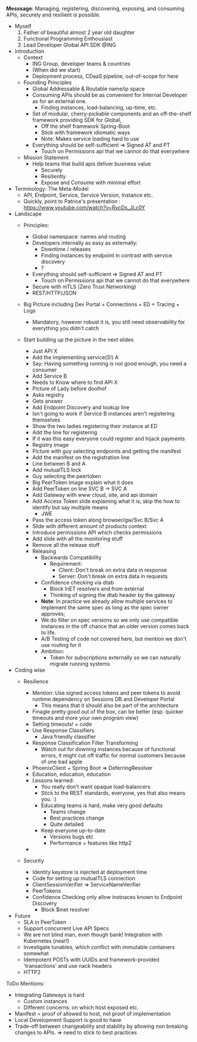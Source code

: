 **Messsage**: Managing, registering, discovering, exposing, and consuming APIs, securely and resilient *is* possible.

* Myself
    1.   Father of beautiful almost 2 year old daughter
    1.   Functional Programming Enthousiast
    1.   Lead Developer Global API SDK @ING
* Introduction
    *   Context
        *   ING Group, developer teams & countries
        *   (When did we start) 
        *   Deployment process, CDaaS pipeline, out-of-scope for here
    *   Founding Principles
        *   Global Addressable & Routable name/ip space
        *   Consuming APIs should be as convenient for Internal Developer as for an external one.
            * Finding instances, load-balancing, up-time, etc.
        *   Set of modular, cherry-pickable components and an off-the-shelf framework providing SDK for Global, 
            *   Off the shelf framework Spring-Boot
            *   Stick with framework idiomatic ways
            *   Note: Makes service loading hard to use
        *   Everything should be self-sufficient => Signed AT and PT
            *   Touch on Permissions api that we cannot do that everywhere
    *   Mission Statement
        *   Help teams that build apis deliver business value
            *   Securely
            *   Resiliently
            *   Expose and Consume with minimal effort
*   Terminology: The Meta-Model
    *   API, Endpoint, Service, Service Version, Instance etc.
    *   Quickly, point to Patrice's presentation : https://www.youtube.com/watch?v=RvcDs_JLc0Y
*   Landscape
    *   Principles:
        *   Global namespace: names and routing
        *   Developers internally as easy as externally:
            *   Downtime / releases
            *   Finding instances by endpoint in contrast with service discovery
            *   ?
        *   Everything should self-sufficient => Signed AT and PT
            *   Touch on Permissions api that we cannot do that everywhere
        *   Secure with mTLS (Zero Trust Networking)
        *   REST/HTTP/JSON
    *   Big Picture including Dev Portal + Connections + ED + Tracing + Logs
        *   Mandatory, however robust it is, you still need observability for everything you didn't catch

    *   Start building up the picture in the next slides
        * Just API X
        * Add the implementing service(S!) A
        * Say: Having something running is not good enough, you need a consumer
        * Add Service B
        * Needs to Know where to find API X
        * Picture of Lady before doolhof
        * Asks registry 
        * Gets answer
        * Add Endpoint Discovery and lookup line
        * Isn't going to work if Service B instances aren't registering themselves
        * Show the two ladies registering their instance at ED
        * Add the line for registering
        * If it was this easy everyone could register and hijack payments
        * Registry image
        * Picture with guy selecting endpoints and getting the manifest
        * Add the manifest on the registration line
        * Line between B and A
        * Add mutualTLS lock
        * Guy selecting the peertoken
        * Big PeerToken image explain what it does
        * Add PeerToken on line SVC B -> SVC A
        * Add Gateway with www cloud, site, and api domain
        * Add Access Token slide explaining what it is; skip the how to identify but say multiple means
            * JWE
        * Pass the access token along browser/gw/Svc B/Svc A
        * Slide with different amount of products context
        * Introduce permissions API which checks permissions
        * Add slide with all the monitoring stuff
        * Remove all the release stuff
        *   Releasing
            *   Backwards Compatibility       
                *   Requirement:
                    *   Client: Don't break on extra data in response
                    *   Server: Don't break on extra data in requests
            *   Confidence checking via dtab
                *   Block InET resolvers and from external
                *   Thinking of signing the dtab header by the gateway
            *   **Note**: In practice we already allow multiple services to implement the same spec as long as the spec owner approves;
            *   We do filter on spec versions so we only use compatible instances in the off chance that an older version comes back to life.
            *   A/B Testing of code not covered here, but mention we don't use routing for it
            *   Ambition:
                *   Token for subscriptions externally so we can naturally migrate running systems
*   Coding wise
    *   Resilience
        *   Mention: Use signed access tokens and peer tokens to avoid runtime dependency on Sessions DB and Developer Portal
            * This means that it should also be part of the architecture
        *   Finagle pretty good out of the box, can be better (esp. quicker timeouts and more your own program view)
        *   Setting timeouts! + code
        *   Use Response Classifiers
            *   Java friendly classifier
        *   Response Classification Filter Transforming
            * Watch out for downing instances because of functional errors, it might cut off traffic for normal customers because of one bad apple
        *   PhoenixClient + Spring Boot => DeferringResolver
        *   Education, education, education
        *   Lessons learned: 
            *   You really don't want opaque load-balancers
            *   Stick to the REST standards, everyone, yes that also means you. :)
            *   Educating teams is hard, make very good defaults
                *   Teams change
                *   Best practices change
                *   Quite detailed
            *   Keep everyone up-to-date 
                *   Versions bugs etc
                *   Performance + features like http2
        *   

    *   Security

        *   Identity keystore is injected at deployment time
        *   Code for setting up mutualTLS connection
        *   ClientSessionVerifier => ServiceNameVerifier
        *   PeerTokens
        *   Confidence Checking only allow instnaces known to Endpoint Discovery
            *   Block $inet resolver
*   Future
    *   SLA in PeerToken
    *   Support concurrent Live API Specs
    *   We are not blind man, even though bank! Integration with Kubernetes (near!)
    *   Investigate tunables, which conflict with immutable containers somewhat
    *   Idempotent POSTs with UUIDs and framework-provided 'transactions' and use nack headers
    *   HTTP2   
    
    
ToDo Mentions:

* Integrating Gateways is hard
    * Custom instances
    * Different concerns: on which host exposed etc.
* Manifest = proof of allowed to host, not proof of implementation    
* Local Development Support is good to have
* Trade-off between changeability and stability by allowing non breaking changes to APIs. => need to stick to best practices